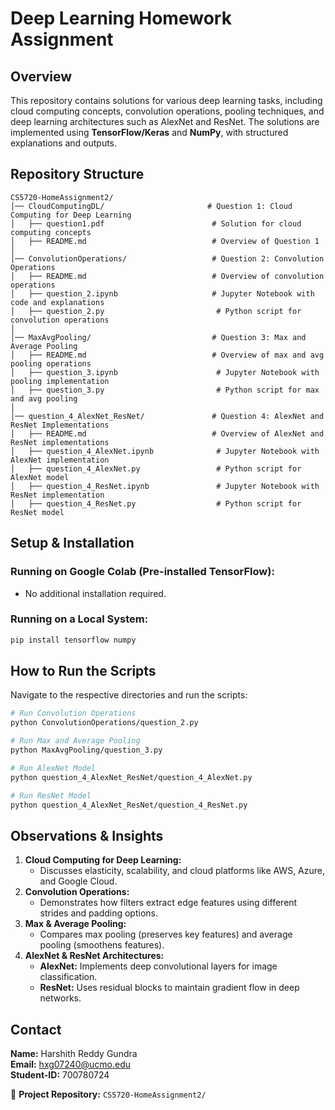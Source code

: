 # **Deep Learning Homework Assignment**  

## **Overview**  
This repository contains solutions for various deep learning tasks, including cloud computing concepts, convolution operations, pooling techniques, and deep learning architectures such as AlexNet and ResNet. The solutions are implemented using **TensorFlow/Keras** and **NumPy**, with structured explanations and outputs.  

## **Repository Structure**  
```
CS5720-HomeAssignment2/
│── CloudComputingDL/                       # Question 1: Cloud Computing for Deep Learning
│   ├── question1.pdf                        # Solution for cloud computing concepts
│   ├── README.md                            # Overview of Question 1
│
│── ConvolutionOperations/                   # Question 2: Convolution Operations
│   ├── README.md                            # Overview of convolution operations
│   ├── question_2.ipynb                     # Jupyter Notebook with code and explanations
│   ├── question_2.py                         # Python script for convolution operations
│
│── MaxAvgPooling/                           # Question 3: Max and Average Pooling
│   ├── README.md                            # Overview of max and avg pooling operations
│   ├── question_3.ipynb                      # Jupyter Notebook with pooling implementation
│   ├── question_3.py                         # Python script for max and avg pooling
│
│── question_4_AlexNet_ResNet/               # Question 4: AlexNet and ResNet Implementations
│   ├── README.md                            # Overview of AlexNet and ResNet implementations
│   ├── question_4_AlexNet.ipynb              # Jupyter Notebook with AlexNet implementation
│   ├── question_4_AlexNet.py                 # Python script for AlexNet model
│   ├── question_4_ResNet.ipynb               # Jupyter Notebook with ResNet implementation
│   ├── question_4_ResNet.py                  # Python script for ResNet model
```

## **Setup & Installation**  
### **Running on Google Colab (Pre-installed TensorFlow):**  
- No additional installation required.  

### **Running on a Local System:**  
```sh  
pip install tensorflow numpy  
```

## **How to Run the Scripts**  
Navigate to the respective directories and run the scripts:  
```sh  
# Run Convolution Operations
python ConvolutionOperations/question_2.py  

# Run Max and Average Pooling
python MaxAvgPooling/question_3.py  

# Run AlexNet Model
python question_4_AlexNet_ResNet/question_4_AlexNet.py  

# Run ResNet Model
python question_4_AlexNet_ResNet/question_4_ResNet.py  
```

## **Observations & Insights**  
1. **Cloud Computing for Deep Learning:**  
   - Discusses elasticity, scalability, and cloud platforms like AWS, Azure, and Google Cloud.  
2. **Convolution Operations:**  
   - Demonstrates how filters extract edge features using different strides and padding options.  
3. **Max & Average Pooling:**  
   - Compares max pooling (preserves key features) and average pooling (smoothens features).  
4. **AlexNet & ResNet Architectures:**  
   - **AlexNet:** Implements deep convolutional layers for image classification.  
   - **ResNet:** Uses residual blocks to maintain gradient flow in deep networks.  

## **Contact**  
**Name:** Harshith Reddy Gundra  
**Email:** hxg07240@ucmo.edu  
**Student-ID:** 700780724  

📍 **Project Repository:** `CS5720-HomeAssignment2/`

